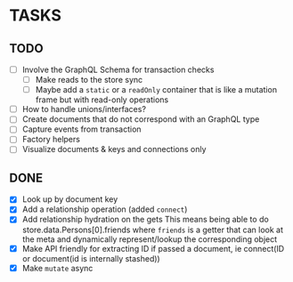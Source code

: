 # TASKS

## TODO

- [ ] Involve the GraphQL Schema for transaction checks
  - [ ] Make reads to the store sync
  - [ ] Maybe add a `static` or a `readOnly` container that is like
        a mutation frame but with read-only operations
- [ ] How to handle unions/interfaces?
- [ ] Create documents that do not correspond with an GraphQL type
- [ ] Capture events from transaction
- [ ] Factory helpers
- [ ] Visualize
      documents & keys and connections only

## DONE

- [x] Look up by document key
- [x] Add a relationship operation (added `connect`)
- [x] Add relationship hydration on the gets
      This means being able to do store.data.Persons[0].friends
      where `friends` is a getter that can look at the meta and dynamically
      represent/lookup the corresponding object
- [X] Make API friendly for extracting ID if passed a document, ie connect(ID or document(id is internally stashed))
- [X] Make `mutate` async
